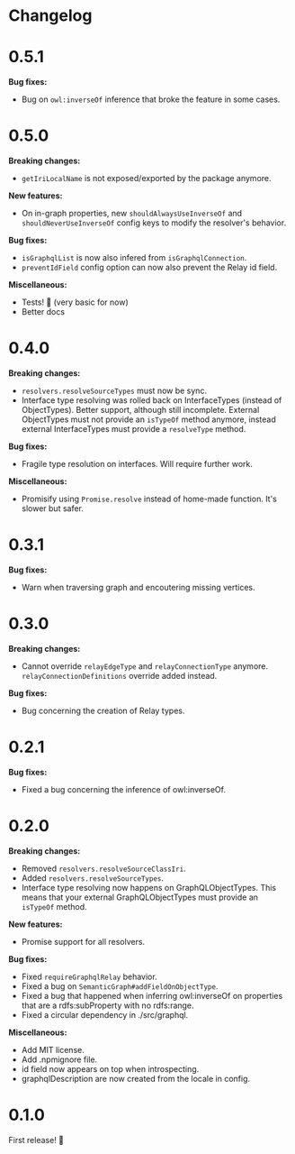 # Changelog

# 0.5.1

**Bug fixes:**
- Bug on `owl:inverseOf` inference that broke the feature in some cases.

# 0.5.0

**Breaking changes:**
- `getIriLocalName` is not exposed/exported by the package anymore.

**New features:**
- On in-graph properties, new `shouldAlwaysUseInverseOf` and `shouldNeverUseInverseOf` config keys to modify the resolver's behavior.

**Bug fixes:**
- `isGraphqlList` is now also infered from `isGraphqlConnection`.
- `preventIdField` config option can now also prevent the Relay id field.

**Miscellaneous:**
- Tests! :tada: (very basic for now)
- Better docs

# 0.4.0

**Breaking changes:**
- `resolvers.resolveSourceTypes` must now be sync.
- Interface type resolving was rolled back on InterfaceTypes (instead of ObjectTypes). Better support, although still incomplete. External ObjectTypes must not provide an `isTypeOf` method anymore, instead external InterfaceTypes must provide a `resolveType` method.

**Bug fixes:**
- Fragile type resolution on interfaces. Will require further work.

**Miscellaneous:**
- Promisify using `Promise.resolve` instead of home-made function. It's slower but safer.

# 0.3.1

**Bug fixes:**
- Warn when traversing graph and encoutering missing vertices.

# 0.3.0

**Breaking changes:**
- Cannot override `relayEdgeType` and `relayConnectionType` anymore. `relayConnectionDefinitions` override added instead.

**Bug fixes:**
- Bug concerning the creation of Relay types.

# 0.2.1

**Bug fixes:**
- Fixed a bug concerning the inference of owl:inverseOf.

# 0.2.0

**Breaking changes:**
- Removed `resolvers.resolveSourceClassIri`.
- Added `resolvers.resolveSourceTypes`.
- Interface type resolving now happens on GraphQLObjectTypes. This means that your external GraphQLObjectTypes must provide an `isTypeOf` method.

**New features:**
- Promise support for all resolvers.

**Bug fixes:**
- Fixed `requireGraphqlRelay` behavior.
- Fixed a bug on `SemanticGraph#addFieldOnObjectType`.
- Fixed a bug that happened when inferring owl:inverseOf on properties that are a rdfs:subProperty with no rdfs:range.
- Fixed a circular dependency in ./src/graphql.

**Miscellaneous:**
- Add MIT license.
- Add .npmignore file.
- id field now appears on top when introspecting.
- graphqlDescription are now created from the locale in config.

# 0.1.0

First release! :tada:
